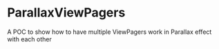 # ParallaxViewPagers
A POC to show how to have multiple ViewPagers work in Parallax effect with each other
